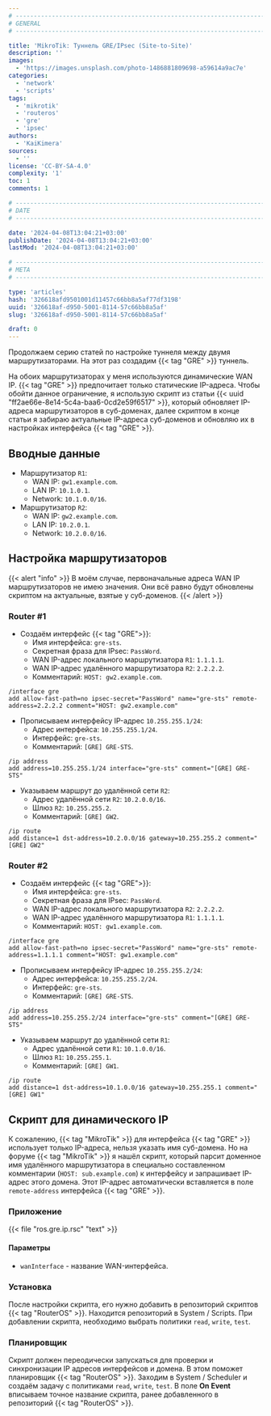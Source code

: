 ```yaml
---
# -------------------------------------------------------------------------------------------------------------------- #
# GENERAL
# -------------------------------------------------------------------------------------------------------------------- #

title: 'MikroTik: Туннель GRE/IPsec (Site-to-Site)'
description: ''
images:
  - 'https://images.unsplash.com/photo-1486881809698-a59614a9ac7e'
categories:
  - 'network'
  - 'scripts'
tags:
  - 'mikrotik'
  - 'routeros'
  - 'gre'
  - 'ipsec'
authors:
  - 'KaiKimera'
sources:
  - ''
license: 'CC-BY-SA-4.0'
complexity: '1'
toc: 1
comments: 1

# -------------------------------------------------------------------------------------------------------------------- #
# DATE
# -------------------------------------------------------------------------------------------------------------------- #

date: '2024-04-08T13:04:21+03:00'
publishDate: '2024-04-08T13:04:21+03:00'
lastMod: '2024-04-08T13:04:21+03:00'

# -------------------------------------------------------------------------------------------------------------------- #
# META
# -------------------------------------------------------------------------------------------------------------------- #

type: 'articles'
hash: '326618afd9501001d11457c66bb8a5af77df3198'
uuid: '326618af-d950-5001-8114-57c66bb8a5af'
slug: '326618af-d950-5001-8114-57c66bb8a5af'

draft: 0
---
```


Продолжаем серию статей по настройке туннеля между двумя маршрутизаторами. На этот раз создадим {{< tag "GRE" >}} туннель.

<!--more-->

На обоих маршрутизаторах у меня используются динамические WAN IP. {{< tag "GRE" >}} предпочитает только статические IP-адреса. Чтобы обойти данное ограничение, я использую скрипт из статьи {{< uuid "ff2ae66e-8e14-5c4a-baa6-0cd2e59f6517" >}}, который обновляет IP-адреса маршрутизаторов в суб-доменах, далее скриптом в конце статьи я забираю актуальные IP-адреса суб-доменов и обновляю их в настройках интерфейса {{< tag "GRE" >}}.

## Вводные данные

- Маршрутизатор `R1`:
  - WAN IP: `gw1.example.com`.
  - LAN IP: `10.1.0.1`.
  - Network: `10.1.0.0/16`.
- Маршрутизатор `R2`:
  - WAN IP: `gw2.example.com`.
  - LAN IP: `10.2.0.1`.
  - Network: `10.2.0.0/16`.

## Настройка маршрутизаторов

{{< alert "info" >}}
В моём случае, первоначальные адреса WAN IP маршрутизаторов не имею значения. Они всё равно будут обновлены скриптом на актуальные, взятые у суб-доменов.
{{< /alert >}}

### Router #1

- Создаём интерфейс {{< tag "GRE">}}:
  - Имя интерфейса: `gre-sts`.
  - Секретная фраза для IPsec: `PassWord`.
  - WAN IP-адрес локального маршрутизатора `R1`: `1.1.1.1`.
  - WAN IP-адрес удалённого маршрутизатора `R2`: `2.2.2.2`.
  - Комментарий: `HOST: gw2.example.com`.

```text
/interface gre
add allow-fast-path=no ipsec-secret="PassWord" name="gre-sts" remote-address=2.2.2.2 comment="HOST: gw2.example.com"
```

- Прописываем интерфейсу IP-адрес `10.255.255.1/24`:
  - Адрес интерфейса: `10.255.255.1/24`.
  - Интерфейс: `gre-sts`.
  - Комментарий: `[GRE] GRE-STS`.

```text
/ip address
add address=10.255.255.1/24 interface="gre-sts" comment="[GRE] GRE-STS"
```

- Указываем маршрут до удалённой сети `R2`:
  - Адрес удалённой сети `R2`: `10.2.0.0/16`.
  - Шлюз `R2`: `10.255.255.2`.
  - Комментарий: `[GRE] GW2`.

```text
/ip route
add distance=1 dst-address=10.2.0.0/16 gateway=10.255.255.2 comment="[GRE] GW2"
```

### Router #2

- Создаём интерфейс {{< tag "GRE">}}:
  - Имя интерфейса: `gre-sts`.
  - Секретная фраза для IPsec: `PassWord`.
  - WAN IP-адрес локального маршрутизатора `R2`: `2.2.2.2`.
  - WAN IP-адрес удалённого маршрутизатора `R1`: `1.1.1.1`.
  - Комментарий: `HOST: gw1.example.com`.

```text
/interface gre
add allow-fast-path=no ipsec-secret="PassWord" name="gre-sts" remote-address=1.1.1.1 comment="HOST: gw1.example.com"
```

- Прописываем интерфейсу IP-адрес `10.255.255.2/24`:
  - Адрес интерфейса: `10.255.255.2/24`.
  - Интерфейс: `gre-sts`.
  - Комментарий: `[GRE] GRE-STS`.

```text
/ip address
add address=10.255.255.2/24 interface="gre-sts" comment="[GRE] GRE-STS"
```

- Указываем маршрут до удалённой сети `R1`:
  - Адрес удалённой сети `R1`: `10.1.0.0/16`.
  - Шлюз `R1`: `10.255.255.1`.
  - Комментарий: `[GRE] GW1`.

```text
/ip route
add distance=1 dst-address=10.1.0.0/16 gateway=10.255.255.1 comment="[GRE] GW1"
```

## Скрипт для динамического IP

К сожалению, {{< tag "MikroTik" >}} для интерфейса {{< tag "GRE" >}} использует только IP-адреса, нельзя указать имя суб-домена. Но на форуме {{< tag "MikroTik" >}} я нашёл скрипт, который парсит доменное имя удалённого маршрутизатора в специально составленном комментарии (`HOST: sub.example.com`) к интерфейсу и запрашивает IP-адрес этого домена. Этот IP-адрес автоматически вставляется в поле `remote-address` интерфейса {{< tag "GRE" >}}.

### Приложение

{{< file "ros.gre.ip.rsc" "text" >}}

#### Параметры

- `wanInterface` - название WAN-интерфейса.

### Установка

После настройки скрипта, его нужно добавить в репозиторий скриптов {{< tag "RouterOS" >}}. Находится репозиторий в System / Scripts. При добавлении скрипта, необходимо выбрать политики `read`, `write`, `test`.

### Планировщик

Скрипт должен переодически запускаться для проверки и синхронизации IP адресов интерфейсов и домена. В этом поможет планировщик {{< tag "RouterOS" >}}. Заходим в System / Scheduler и создаём задачу с политиками `read`, `write`, `test`. В поле **On Event** вписываем точное название скрипта, ранее добавленного в репозиторий {{< tag "RouterOS" >}}.
